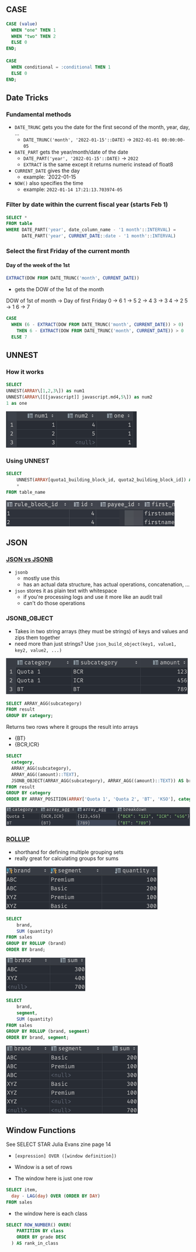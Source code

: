 ## CASE
```sql
CASE (value)
  WHEN "one" THEN 1
  WHEN "two" THEN 2
  ELSE 0
END;

CASE
  WHEN conditional = :conditional THEN 1
  ELSE 0
END;
```


## Date Tricks

### Fundamental methods
* `DATE_TRUNC` gets you the date for the first second of the month, year, day, …
    * `DATE_TRUNC('month', '2022-01-15'::DATE)` -> `2022-01-01 00:00:00-05`
* `DATE_PART` gets the year/month/date of the date
    * `DATE_PART('year', '2022-01-15'::DATE)` -> `2022`
    * `EXTRACT` is the same except it returns numeric instead of float8
* `CURRENT_DATE` gives the day
    * example: `2022-01-15
* `NOW()` also specifies the time
    * example: `2022-01-14 17:21:13.703974-05`

### Filter by date within the current fiscal year (starts Feb 1)

```sql
SELECT *
FROM table
WHERE DATE_PART('year', date_column_name - '1 month'::INTERVAL) =
      DATE_PART('year', CURRENT_DATE::date - '1 month'::INTERVAL)
```

### Select the first Friday of the current month
#### Day of the week of the 1st
```sql
EXTRACT(DOW FROM DATE_TRUNC('month', CURRENT_DATE))
```
* gets the DOW of the 1st of the month

DOW of 1st of month -> Day of first Friday
0 -> 6
1 -> 5
2 -> 4
3 -> 3
4 -> 2
5 -> 1
6 -> 7

```sql
CASE
  WHEN (6 - EXTRACT(DOW FROM DATE_TRUNC('month', CURRENT_DATE)) > 0)
    THEN 6 - EXTRACT(DOW FROM DATE_TRUNC('month', CURRENT_DATE)) > 0
  ELSE 7
```

## UNNEST

### How it works

```sql
SELECT
UNNEST(ARRAY\[1,2,3\]) as num1
UNNEST(ARRAY\[[[javascript]] javascript.md4,5\]) as num2
1 as one
```
![4f091a049cccf838fa97c4f8ead2ce88.png](../4f091a049cccf838fa97c4f8ead2ce88.png)

### Using UNNEST

```sql
SELECT
    UNNEST(ARRAY[quota1_building_block_id, quota2_building_block_id]) AS rule_block_id,
    *
FROM table_name
```
![0d2b09974a338b8855490ef96c2d6960.png](../0d2b09974a338b8855490ef96c2d6960.png)

## JSON

### [JSON vs JSONB](https://stackoverflow.com/a/39637548/8479344)
* `jsonb`
    * mostly use this
    * has an actual data structure, has actual operations, concatenation, …
* `json` stores it as plain text with whitespace
    * if you're processing logs and use it more like an audit trail
    * can't do those operations

### JSONB_OBJECT
* Takes in two string arrays (they must be strings) of keys and values and zips them together
* need more than just strings? Use `json_build_object(key1, value1, key2, value2, ...)`


![8b5b109809e298c64f6dc0783b7c22d7.png](../8b5b109809e298c64f6dc0783b7c22d7.png)
```sql
SELECT ARRAY_AGG(subcategory)
FROM result
GROUP BY category;
```
Returns two rows where it groups the result into arrays
* {BT}
* {BCR,ICR}

```sql
SELECT
  category,
  ARRAY_AGG(subcategory),
  ARRAY_AGG((amount)::TEXT),
  JSONB_OBJECT(ARRAY_AGG(subcategory), ARRAY_AGG((amount)::TEXT)) AS breakdown
FROM result
GROUP BY category
ORDER BY ARRAY_POSITION(ARRAY['Quota 1', 'Quota 2', 'BT', 'KSO'], category)
```
![0cbb118e22f89e2847dce5a70400860c.png](../0cbb118e22f89e2847dce5a70400860c.png)


### [ROLLUP](https://www.postgresqltutorial.com/postgresql-rollup/)
* shorthand for defining multiple grouping sets
* really great for calculating groups for sums

![0dcda3d67b602afda521c9422556ba65.png](0dcda3d67b602afda521c9422556ba65.png)

```sql
SELECT
    brand,
    SUM (quantity)
FROM sales
GROUP BY ROLLUP (brand)
ORDER BY brand;
```
![b8d0bfbaa7a1960bac01fa38cf0c7182.png](b8d0bfbaa7a1960bac01fa38cf0c7182.png)


```sql
SELECT
    brand,
    segment,
    SUM (quantity)
FROM sales
GROUP BY ROLLUP (brand, segment)
ORDER BY brand, segment;
```
![dd4ba80a68ccfa70205a90823a83bdab.png](dd4ba80a68ccfa70205a90823a83bdab.png)

## Window Functions
See SELECT STAR Julia Evans zine page 14
* `[expression] OVER ([window definition])`
* Window is a set of rows

* The window here is just one row
```sql
SELECT item,
  day - LAG(day) OVER (ORDER BY DAY)
FROM sales
```

* the window here is each class
```sql
SELECT ROW_NUMBER() OVER(
    PARTITION BY class
    ORDER BY grade DESC
  ) AS rank_in_class
```